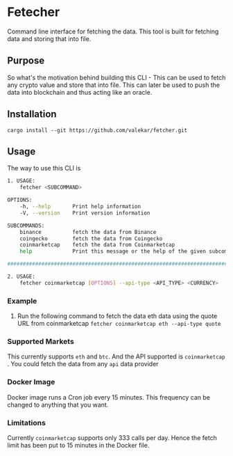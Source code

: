 # Fetecher

Command line interface for fetching the data. This tool is built for fetching data and storing that into file. 

## Purpose 

So what's the motivation behind building this CLI - This can be used to fetch any crypto value and store that into file. This can later be used to push the data into blockchain and thus acting like an oracle.



## Installation
`cargo install --git https://github.com/valekar/fetcher.git`


## Usage 
The way to use this CLI is 

```bash
1. USAGE:
    fetcher <SUBCOMMAND>

OPTIONS:
    -h, --help       Print help information
    -V, --version    Print version information

SUBCOMMANDS:
    binance          fetch the data from Binance
    coingecko        fetch the data from Coingecko
    coinmarketcap    fetch the data from Coinmarketcap
    help             Print this message or the help of the given subcommand(s)

#############################################################################################

2. USAGE:
    fetcher coinmarketcap [OPTIONS] --api-type <API_TYPE> <CURRENCY>
```


### Example 

1. Run the following command to fetch the data eth data using the quote URL from coinmarketcap
    `fetcher coinmarketcap eth --api-type quote`     


### Supported Markets

This currently supports `eth` and `btc`. And the API supported is `coinmarketcap`  . You could fetch the data from any `api` data provider



### Docker Image
Docker image runs a Cron job every 15 minutes. This frequency can be changed to anything that you want. 

### Limitations

Currently `coinmarketcap` supports only 333 calls per day. Hence the fetch limit has been put to 15 minutes in the Docker file.  
